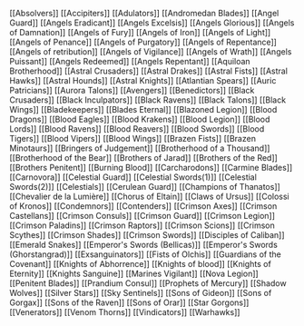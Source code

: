 [[Absolvers]]
[[Accipiters]]
[[Adulators]]
[[Andromedan Blades]]
[[Angel Guard]]
[[Angels Eradicant]]
[[Angels Excelsis]]
[[Angels Glorious]]
[[Angels of Damnation]]
[[Angels of Fury]]
[[Angels of Iron]]
[[Angels of Light]]
[[Angels of Penance]]
[[Angels of Purgatory]]
[[Angels of Repentance]]
[[Angels of retribution]]
[[Angels of Vigilance]]
[[Angels of Wrath]]
[[Angels Puissant]]
[[Angels Redeemed]]
[[Angels Repentant]]
[[Aquiloan Brotherhood]]
[[Astral Crusaders]]
[[Astral Drakes]]
[[Astral Fists]]
[[Astral Hawks]]
[[Astral Hounds]]
[[Astral Knights]]
[[Atlantian Spears]]
[[Auric Patricians]]
[[Aurora Talons]]
[[Avengers]]
[[Benedictors]]
[[Black Crusaders]]
[[Black Inculpators]]
[[Black Ravens]]
[[Black Talons]]
[[Black Wings]]
[[Bladekeepers]]
[[Blades Eternal]]
[[Blazoned Legion]]
[[Blood Dragons]]
[[Blood Eagles]]
[[Blood Krakens]]
[[Blood Legion]]
[[Blood Lords]]
[[Blood Ravens]]
[[Blood Reavers]]
[[Blood Swords]]
[[Blood Tigers]]
[[Blood Vipers]]
[[Blood Wings]]
[[Brazen Fists]]
[[Brazen Minotaurs]]
[[Bringers of Judgement]]
[[Brotherhood of a Thousand]]
[[Brotherhood of the Bear]]
[[Brothers of Jarad]]
[[Brothers of the Red]]
[[Brothers Penitent]]
[[Burning Blood]]
[[Carcharodons]]
[[Carmine Blades]]
[[Carnovora]]
[[Celestial Guard]]
[[Celestial Swords(1)]]
[[Celestial Swords(2)]]
[[Celestials]]
[[Cerulean Guard]]
[[Champions of Thanatos]]
[[Chevalier de la Lumière]]
[[Chorus of Eltain]]
[[Claws of Ursus]]
[[Colossi of Kronos]]
[[Condemnors]]
[[Contenders]]
[[Crimson Axes]]
[[Crimson Castellans]]
[[Crimson Consuls]]
[[Crimson Guard]]
[[Crimson Legion]]
[[Crimson Paladins]]
[[Crimson Raptors]]
[[Crimson Scions]]
[[Crimson Scythes]]
[[Crimson Shades]]
[[Crimson Swords]]
[[Disciples of Caliban]]
[[Emerald Snakes]]
[[Emperor's Swords (Bellicas)]]
[[Emperor's Swords (Ghorstangrad)]]
[[Exsanguinators]]
[[Fists of Olchis]]
[[Guardians of the Covenant]]
[[Knights of Abhorrence]]
[[Knights of blood]]
[[Knights of Eternity]]
[[Knights Sanguine]]
[[Marines Vigilant]]
[[Nova Legion]]
[[Penitent Blades]]
[[Prandium Consul]]
[[Prophets of Mercury]]
[[Shadow Wolves]]
[[Silver Stars]]
[[Sky Sentinels]]
[[Sons of Gideon]]
[[Sons of Gorgax]]
[[Sons of the Raven]]
[[Sons of Orar]]
[[Star Gorgons]]
[[Venerators]]
[[Venom Thorns]]
[[Vindicators]]
[[Warhawks]]